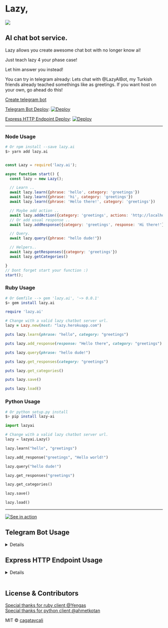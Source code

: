 # Lazy,

![](https://cagatay.js.org/lazy.png)

## AI chat bot service.

<p>Lazy allows you create awesome chat bot with no longer know ai!</p>
<p>Just teach lazy 4 your phase case!</p>
<p>Let him answer you instead!</p>

You can try in telegram already: Lets chat with @LazyAIBot, my Turkish friends already teached somethings like as greetings.
If you want host on your own, go ahead do this!

[Create telegram bot](https://core.telegram.org/bots#6-botfather)

[Telegram Bot Deploy](https://github.com/cagataycali/lazy-telegram):
[![Deploy](https://www.herokucdn.com/deploy/button.svg)](https://heroku.com/deploy?template=https://github.com/cagataycali/lazy-telegram)

[Express HTTP Endpoint Deploy](https://github.com/cagataycali/lazy-telegram):
[![Deploy](https://www.herokucdn.com/deploy/button.svg)](https://heroku.com/deploy?template=https://github.com/cagataycali/lazy-express)


---

### Node Usage

```bash
# Or npm install --save lazy.ai
$> yarn add lazy.ai
```

```javascript

const Lazy = require('lazy.ai');

async function start() {
  const lazy = new Lazy();

  // Learn ..
  await lazy.learn({phrase: 'hello', category: 'greetings'})
  await lazy.learn({phrase: 'hi', category: 'greetings'})
  await lazy.learn({phrase: 'Hello there!', category: 'greetings'})

  // Maybe add action ..
  await lazy.addAction({category: 'greetings', actions: 'http://localhost:3000/'})
  // Or add usual response ..
  await lazy.addResponse({category: 'greetings', response: 'Hi there!'})

  // Query.
  await lazy.query({phrase: "hello dude!"})

  // Helpers..
  await lazy.getResponses({category: 'greetings'})
  await lazy.getCategories()

}
// Dont forget start your function :)
start();

```


### Ruby Usage

```bash
# Or Gemfile --> gem 'lazy.ai', '~> 0.0.1'
$> gem install lazy.ai
```

```ruby
require 'lazy.ai'

# Change with a valid lazy chatbot server url.
lazy = Lazy.new(host: "lazy.herokuapp.com")

puts lazy.learn(phrase: "hello", category: "greetings")

puts lazy.add_response(response: "Hello there", category: "greetings")

puts lazy.query(phrase: "hello dude!")

puts lazy.get_responses(category: "greetings")

puts lazy.get_categories()

puts lazy.save()

puts lazy.load()
```

### Python Usage

```bash
# Or python setup.py install
$> pip install lazy-ai
```

```python
import lazyai

# Change with a valid lazy chatbot server url.
lazy = lazyai.Lazy()

lazy.learn("hello", "greetings")

lazy.add_response("greetings", "Hello world!")

lazy.query("hello dude!")

lazy.get_responses("greetings")

lazy.get_categories()

lazy.save()

lazy.load()
```



---

[![See in action](https://asciinema.org/a/9fnkllfe8pkddzddkem7iiq8t.png)](https://asciinema.org/a/9fnkllfe8pkddzddkem7iiq8t)

## Telegram Bot Usage

<details>

### Learn something..

```
/learn hi - greeting
```

### Add some greeting message..

```
/add greeting - Hello there!
/add greeting - Hello buddy!
```

### Show categories

```
/categories
```

### Show responses

```
/responses greeting
```

### Just quiet

```
/quiet
```

### Save trained output

```
/save
```

### Load trained output

```
/load
```
</details>

## Express HTTP Endpoint Usage

<details>

### BASE URL: https://YOURAPPNAME.herokuapp.com/</yourappname>

### Train sended data (phrase, category)

```
POST /learn
```

### Forget trained data (phrase, category)

```
POST /forget
```

### Add response in category (category, response)

```
POST /response
```

### Add action in category (category, actions)

```
POST /action
```

### Do query in trained data and response random response text.

```
POST /query
```

### Get all trained categories (-)

```
GET /categories
```

### Save trained data.

```
GET /save
```

### Load already trained and saved data.

```
GET /load
```

### Get responses order by category.

```
GET /responses/:category
```

</details>

<br>


## License & Contributors

[Special thanks for ruby client @Yengas](https://github.com/Yengas)
<br>
[Special thanks for python client @ahmetkotan](https://github.com/ahmetkotan)

MIT © [cagataycali](https://cagatay.me)
